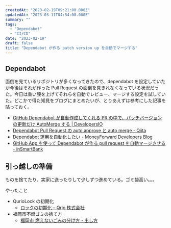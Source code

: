 ```yaml
---
createdAt: "2023-02-19T09:21:00.000Z"
updatedAt: "2023-03-11T04:54:00.000Z"
summary: ""
tags:
  - "Dependabot"
  - "CI/CD"
date: "2023-02-19"
draft: false
title: "Dependabot が作る patch version up を自動でマージする"
---
```


## Dependabot

面倒を見ているリポジトリが多くなってきたので、dependabot を設定していたが今後はそれが作った Pull Request の面倒を見きれなくなっている状況だった。今日は重い腰を上げてそれらを自動でレビュー、マージする設定を試していた。どこかで得た知見をブログにまとめたいが、とりあえずは参考にした記事を貼っておく。

- [GitHub Dependabot が自動作成してくれる PR の中で、パッチバージョンの更新だけ AutoMerge する \| DevelopersIO](https://dev.classmethod.jp/articles/github-dependabot-auto-merge/)
- [Dependabot Pull Request の auto approve と auto merge \- Qiita](https://qiita.com/frozenbonito/items/6fb2fd438a7742eb7b5a#dependabot-merge-%E3%81%A7%E3%83%9E%E3%83%BC%E3%82%B8%E3%81%95%E3%81%9B%E3%82%8B-%E6%88%90%E5%8A%9F)
- [Dependabot 運用を自動化したい \- MoneyForward Developers Blog](https://moneyforward-dev.jp/entry/2022/12/16/dependabot-automation/)
- [GitHub App を使って Dependabot が作る pull request を自動マージさせる \- inSmartBank](https://blog.smartbank.co.jp/entry/2023/02/16/dependabot-auto-merge-with-github-app)

## 引っ越しの準備

ものを捨てたり、実家に送ったりして少しずつ進めている。ゴミ袋高い。。。

やったこと

- QurioLock の初期化
  - [ロックの初期化 – Qrio 株式会社](https://support.qrio.me/hc/ja/articles/7029277495833-%E3%83%AD%E3%83%83%E3%82%AF%E3%81%AE%E5%88%9D%E6%9C%9F%E5%8C%96)
- 福岡市不燃ゴミの捨て方
  - [福岡市 燃えないごみの分け方・出し方](https://www.city.fukuoka.lg.jp/kankyo/jigyokeigomi/life/katei-bunbetsu/moenaigomi.html)
